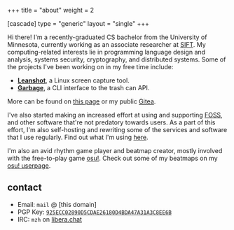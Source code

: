 +++
title = "about"
weight = 2

[cascade]
type = "generic"
layout = "single"
+++

Hi there! I'm a recently-graduated CS bachelor from the University of Minnesota, currently working as an associate researcher at [SIFT][11]. My computing-related interests lie in programming language design and analysis, systems security, cryptography, and distributed systems. <!-- more --> Some of the projects I've been working on in my free time include:

- [**Leanshot**][6], a Linux screen capture tool.
- [**Garbage**][7], a CLI interface to the trash can API.

More can be found on [this page][12] or my public [Gitea][2].

I've also started making an increased effort at using and supporting [FOSS][8], and other software that're not predatory towards users. As a part of this effort, I'm also self-hosting and rewriting some of the services and software that I use regularly. Find out what I'm using [here][9].

I'm also an avid rhythm game player and beatmap creator, mostly involved with the free-to-play game [osu!][3]. Check out some of my beatmaps on my [osu! userpage][4].

## contact

- Email: `mail` &commat; [this domain]
- PGP Key: [`925ECC02890D5CDAE26180D4BDA47A31A3C8EE6B`][10]
- IRC: `mzh` on [libera.chat][5]

[1]: https://keybase.io/michaelz/pgp_keys.asc?fingerprint=925ecc02890d5cdae26180d4bda47a31a3c8ee6b
[2]: https://git.mzhang.io/explore
[3]: https://osu.ppy.sh
[4]: https://osu.ppy.sh/u/2688103
[5]: https://libera.chat
[6]: https://git.mzhang.io/michael/leanshot
[7]: https://git.sr.ht/~iptq/garbage
[8]: https://en.wikipedia.org/wiki/Free_and_open-source_software
[9]: setup
[10]: pgp.txt
[11]: https://www.sift.net/
[12]: ../projects
